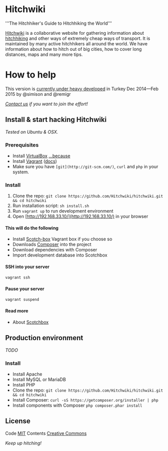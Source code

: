 # Hitchwiki
'''The Hitchhiker's Guide to Hitchhiking the World'''

[Hitchwiki](http://hitchwiki.org/) is a collaborative website for gathering information about [hitchhiking](http://hitchwiki.org/en/Hitchhiking) and other ways of extremely cheap ways of transport. It is maintained by many active hitchhikers all around the world. We have information about how to hitch out of big cities, how to cover long distances, maps and many more tips.

# How to help
This version is [currently under heavy developed](https://love.hitchwiki.net/) in Turkey Dec 2014—Feb 2015 by @simison and @remigr

_[Contact us](http://hitchwiki.org/developers) if you want to join the effort!_


## Install & start hacking Hitchwiki
_Tested on Ubuntu & OSX._

### Prerequisites
* Install [VirtualBox](https://www.virtualbox.org/) [...because](http://docs.vagrantup.com/v2/virtualbox)
* Install [Vagrant](https://www.vagrantup.com/) ([docs](https://docs.vagrantup.com/v2/installation/))
* Make sure you have `[git](http://git-scm.com/)`, `curl` and `php` in your system.

### Install
1. Clone the repo: `git clone https://github.com/Hitchwiki/hitchwiki.git && cd hitchwiki`
2. Run installation script: `sh install.sh`
3. Run `vagrant up` to run development environment
4. Open [http://192.168.33.10/](http://192.168.33.10/) in your browser

#### This will do the following
* Install [Scotch-box](http://box.scotch.io/) Vagrant box if you choose so
* Downloads [Composer](https://getcomposer.org/) into the project
* Download dependencies with Composer
* Import development database into Scotchbox

#### SSH into your server
```bash
vagrant ssh
```

#### Pause your server
```bash
vagrant suspend
```

#### Read more
* About [Scotchbox](http://box.scotch.io/)

## Production environment
_TODO_

### Install
* Install Apache
* Install MySQL or MariaDB
* Install PHP
* Clone the repo: `git clone https://github.com/Hitchwiki/hitchwiki.git && cd hitchwiki`
* Install Composer: `curl -sS https://getcomposer.org/installer | php`
* Install components with Composer `php composer.phar install`


## License
Code [MIT](LICENSE.md)
Contents [Creative Commons](http://creativecommons.org/licenses/by-sa/4.0/)

_Keep up hitching!_
